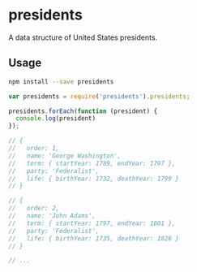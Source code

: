 # presidents

A data structure of United States presidents.

## Usage

```bash
npm install --save presidents
```

```javascript
var presidents = require('presidents').presidents;

presidents.forEach(function (president) {
  console.log(president)
});

// {
//   order: 1,
//   name: 'George Washington',
//   term: { startYear: 1789, endYear: 1797 },
//   party: 'Federalist',
//   life: { birthYear: 1732, deathYear: 1799 }
// }

// {
//   order: 2,
//   name: 'John Adams',
//   term: { startYear: 1797, endYear: 1801 },
//   party: 'Federalist',
//   life: { birthYear: 1735, deathYear: 1826 }
// }

// ...
```
